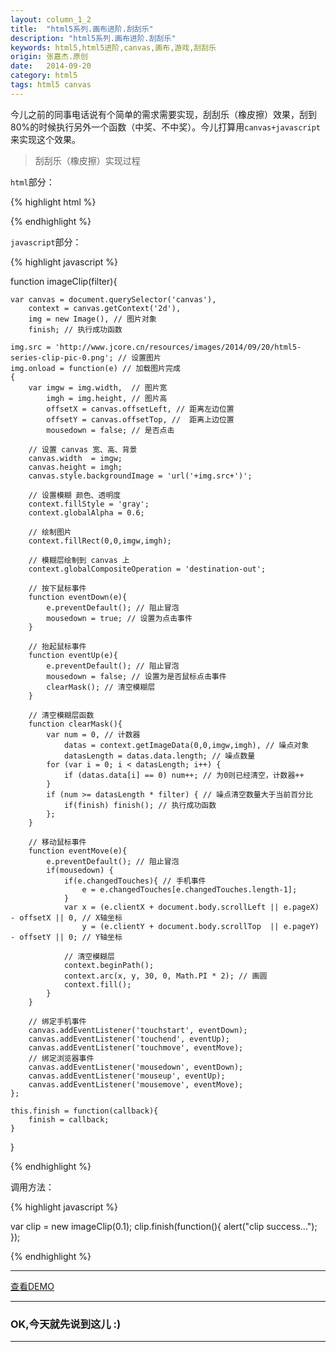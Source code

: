 ```yaml
---
layout: column_1_2
title:  "html5系列.画布进阶.刮刮乐"
description: "html5系列.画布进阶.刮刮乐"
keywords: html5,html5进阶,canvas,画布,游戏,刮刮乐
origin: 张嘉杰.原创
date:   2014-09-20
category: html5
tags: html5 canvas
---
```

今儿之前的同事电话说有个简单的需求需要实现，刮刮乐（橡皮擦）效果，刮到80%的时候执行另外一个函数（中奖、不中奖）。今儿打算用`canvas+javascript`来实现这个效果。
<!--more-->

> 刮刮乐（橡皮擦）实现过程

`html`部分：

{% highlight html %}

<canvas></canvas>

{% endhighlight %}

`javascript`部分：

{% highlight javascript %}

function imageClip(filter){

    var canvas = document.querySelector('canvas'),
        context = canvas.getContext('2d'),
        img = new Image(), // 图片对象
        finish; // 执行成功函数

    img.src = 'http://www.jcore.cn/resources/images/2014/09/20/html5-series-clip-pic-0.png'; // 设置图片
    img.onload = function(e) // 加载图片完成
    {
        var imgw = img.width,  // 图片宽
            imgh = img.height, // 图片高
            offsetX = canvas.offsetLeft, // 距离左边位置
            offsetY = canvas.offsetTop, //  距离上边位置
            mousedown = false; // 是否点击

        // 设置 canvas 宽、高、背景
        canvas.width  = imgw;
        canvas.height = imgh;
        canvas.style.backgroundImage = 'url('+img.src+')';

        // 设置模糊 颜色、透明度
        context.fillStyle = 'gray';
        context.globalAlpha = 0.6;

        // 绘制图片
        context.fillRect(0,0,imgw,imgh);

        // 模糊层绘制到 canvas 上
        context.globalCompositeOperation = 'destination-out';

        // 按下鼠标事件
        function eventDown(e){
            e.preventDefault(); // 阻止冒泡
            mousedown = true; // 设置为点击事件
        }

        // 抬起鼠标事件
        function eventUp(e){
            e.preventDefault(); // 阻止冒泡
            mousedown = false; // 设置为是否鼠标点击事件
            clearMask(); // 清空模糊层
        }

        // 清空模糊层函数
        function clearMask(){
            var num = 0, // 计数器
                datas = context.getImageData(0,0,imgw,imgh), // 噪点对象
                datasLength = datas.data.length; // 噪点数量
            for (var i = 0; i < datasLength; i++) {
                if (datas.data[i] == 0) num++; // 为0则已经清空，计数器++
            }
            if (num >= datasLength * filter) { // 噪点清空数量大于当前百分比
                if(finish) finish(); // 执行成功函数
            };
        }

        // 移动鼠标事件
        function eventMove(e){
            e.preventDefault(); // 阻止冒泡
            if(mousedown) {
                if(e.changedTouches){ // 手机事件
                    e = e.changedTouches[e.changedTouches.length-1];
                }
                var x = (e.clientX + document.body.scrollLeft || e.pageX) - offsetX || 0, // X轴坐标
                    y = (e.clientY + document.body.scrollTop  || e.pageY) - offsetY || 0; // Y轴坐标

                // 清空模糊层
                context.beginPath();
                context.arc(x, y, 30, 0, Math.PI * 2); // 画圆
                context.fill();
            }
        }

        // 绑定手机事件
        canvas.addEventListener('touchstart', eventDown);
        canvas.addEventListener('touchend', eventUp);
        canvas.addEventListener('touchmove', eventMove);
        // 绑定浏览器事件
        canvas.addEventListener('mousedown', eventDown);
        canvas.addEventListener('mouseup', eventUp);
        canvas.addEventListener('mousemove', eventMove);
    };

    this.finish = function(callback){
        finish = callback;
    }

}

{% endhighlight %}

调用方法：

{% highlight javascript %}

var clip = new imageClip(0.1);
clip.finish(function(){
  alert("clip success...");
});

{% endhighlight %}

-----------------------

<a class="button" href="/resources/demo{{ page.url}}.html" target="_blank">查看DEMO</a>

-----------------------

### OK,今天就先说到这儿 :)

-----------------------
